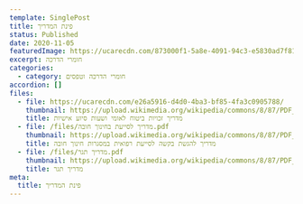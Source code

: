 ```yaml
---
template: SinglePost
title: פינת המדריך
status: Published
date: 2020-11-05
featuredImage: https://ucarecdn.com/873000f1-5a8e-4091-94c3-e5830ad7f81c/
excerpt: חומרי הדרכה
categories:
  - category: חומרי הדרכה וטפסים
accordion: []
files:
  - file: https://ucarecdn.com/e26a5916-d4d0-4ba3-bf85-4fa3c0905788/
    thumbnail: https://upload.wikimedia.org/wikipedia/commons/8/87/PDF_file_icon.svg
    title: מדריך זכויות ביטוח לאומי ושעות סיוע אישיות
  - file: /files/מדריך לסייעת בחינוך חובה.pdf
    thumbnail: https://upload.wikimedia.org/wikipedia/commons/8/87/PDF_file_icon.svg
    title: מדריך להגשת בקשה לסייעת רפואית במסגרות חינוך חובה
  - file: /files/מדריך תגר.pdf
    thumbnail: https://upload.wikimedia.org/wikipedia/commons/8/87/PDF_file_icon.svg
    title: מדריך תגר
meta:
  title: פינת המדריך
---
```

